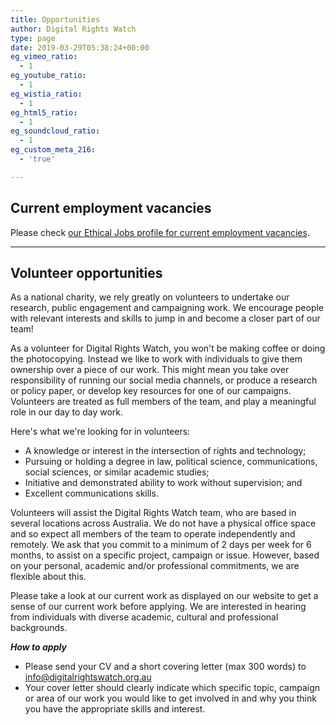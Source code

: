 ```yaml
---
title: Opportunities
author: Digital Rights Watch
type: page
date: 2019-03-29T05:38:24+00:00
eg_vimeo_ratio:
  - 1
eg_youtube_ratio:
  - 1
eg_wistia_ratio:
  - 1
eg_html5_ratio:
  - 1
eg_soundcloud_ratio:
  - 1
eg_custom_meta_216:
  - 'true'

---
```

## Current employment vacancies

Please check [our Ethical Jobs profile for current employment vacancies][1].

<hr class="wp-block-separator" />

## Volunteer opportunities

As a national charity, we rely greatly on volunteers to undertake our research, public engagement and campaigning work. We encourage people with relevant interests and skills to jump in and become a closer part of our team!

As a volunteer for Digital Rights Watch, you won't be making coffee or doing the photocopying. Instead we like to work with individuals to give them ownership over a piece of our work. This might mean you take over responsibility of running our social media channels, or produce a research or policy paper, or develop key resources for one of our campaigns. Volunteers are treated as full members of the team, and play a meaningful role in our day to day work.

Here's what we're looking for in volunteers:

  * A knowledge or interest in the intersection of rights and technology;
  * Pursuing or holding a degree in law, political science, communications, social sciences, or similar academic studies;
  * Initiative and demonstrated ability to work without supervision; and
  * Excellent communications skills.

Volunteers will assist the Digital Rights Watch team, who are based in several locations across Australia. We do not have a physical office space and so expect all members of the team to operate independently and remotely. We ask that you commit to a minimum of 2 days per week for 6 months, to assist on a specific project, campaign or issue. However, based on your personal, academic and/or professional commitments, we are flexible about this.

Please take a look at our current work as displayed on our website to get a sense of our current work before applying. We are interested in hearing from individuals with diverse academic, cultural and professional backgrounds.

_**How to apply**_

  * Please send your CV and a short covering letter (max 300 words) to <info@digitalrightswatch.org.au>
  * Your cover letter should clearly indicate which specific topic, campaign or area of our work you would like to get involved in and why you think you have the appropriate skills and interest.

 [1]: https://www.ethicaljobs.com.au/jobs?employer=Digital%20Rights%20Watch
